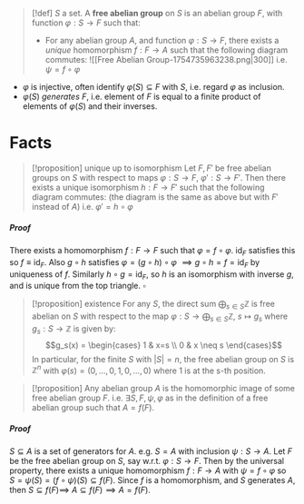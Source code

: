 >[!def] 
>$S$ a set. A **free abelian group** on $S$ is an abelian group $F$, with function $\varphi:S \to F$ such that:
>- For any abelian group $A$, and function $\varphi:S \to F$, there exists a *unique* homomorphism $f:F \to A$ such that the following diagram commutes:
>![[Free Abelian Group-1754735963238.png|300]]
>i.e. $\psi = f \circ \varphi$ 

- $\varphi$ is injective, often identify $\varphi(S) \subseteq F$ with $S$, i.e. regard $\varphi$ as inclusion.
- $\varphi(S)$ *generates* $F$, i.e. element of $F$ is equal to a finite product of elements of $\varphi(S)$ and their inverses.

# Facts

>[!proposition] unique up to isomorphism
>Let $F,F'$ be free abelian groups on $S$ with respect to maps $\varphi:S \to F$, $\varphi':S \to F'$. Then there exists a unique isomorphism $h:F\to F'$ such that the following diagram commutes: (the diagram is the same as above but with $F'$ instead of $A$)
>i.e. $\varphi' = h \circ\varphi$
##### Proof
There exists a homomorphism $f: F \to F$ such that $\varphi = f \circ\varphi$. $\text{id}_F$ satisfies this so $f \equiv \text{id}_F$. Also $g \circ h$ satisfies $\varphi= (g \circ h)\circ \varphi$ $\implies g \circ h = f = \text{id}_F$ by uniqueness of $f$. 
Similarly $h \circ g = \text{id}_F$, so $h$ is an isomorphism with inverse $g$, and is unique from the top triangle.  $\square$
 
>[!proposition] existence
>For any $S$, the direct sum $\bigoplus_{s \in S} \mathbb{Z}$ is free abelian on $S$ with respect to the map $\varphi:S \to \bigoplus_{s \in S} \mathbb{Z}$, $s \mapsto g_s$ where $g_s:S \to \mathbb{Z}$ is given by:$$g_s(x) = \begin{cases}
1 & x=s  \\
0 & x \neq s
\end{cases}$$
In particular, for the finite $S$ with $|S|=n$, the free abelian group on $S$ is $\mathbb{Z}^n$ with $\varphi(s) = (0,...,0,1,0,...,0)$ where 1 is at the s-th position.


>[!proposition]
>Any abelian group $A$ is the homomorphic image of some free abelian group $F$. 
>i.e. $\exists S,F,\psi,\varphi$ as in the definition of a free abelian group such that $A = f(F)$.
##### Proof
$S \subseteq A$ is a set of generators for $A$. e.g. $S = A$ with inclusion $\psi:S \to A$. Let $F$ be the free abelian group on $S$, say w.r.t. $\varphi:S \to F$. 
Then by the universal property, there exists a unique homomorphism $f:F \to A$ with $\psi= f \circ \varphi$ so $S = \psi(S) = (f\circ \psi)(S) \subseteq f(F)$.
Since $f$ is a homomorphism, and $S$ generates $A$, then $S \subseteq f(F) \implies$ $A \subseteq f(F) \implies A = f(F)$. 








